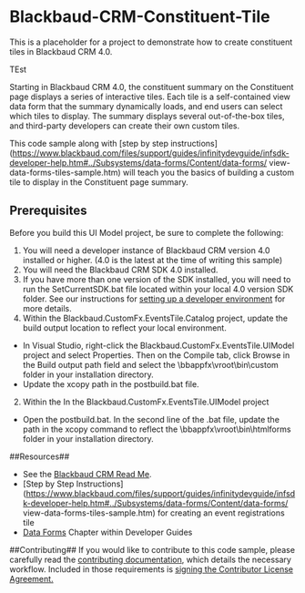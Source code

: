 Blackbaud-CRM-Constituent-Tile
==============================
This is a placeholder for a project to demonstrate how to create constituent tiles in Blackbaud CRM 4.0.

TEst

Starting in Blackbaud CRM 4.0, the constituent summary on the Constituent page  displays a series of interactive tiles. Each tile is a self-contained view data form that the summary  dynamically loads, and end users can select which tiles to display. The summary displays several out-of-the-box tiles, and third-party developers can create their own custom tiles.

This code sample along with [step by step instructions](https://www.blackbaud.com/files/support/guides/infinitydevguide/infsdk-developer-help.htm#../Subsystems/data-forms/Content/data-forms/ view-data-forms-tiles-sample.htm) will teach you the basics of building a custom tile to display in the Constituent page summary. 

## Prerequisites ##

Before you build this UI Model project, be sure to complete the following:



1. You will need a developer instance of Blackbaud CRM version 4.0 installed or higher. (4.0 is the latest at the time of writing this sample)
2. You will need the Blackbaud CRM SDK 4.0 installed.
3. If you have more than one version of the SDK installed, you will need to run the SetCurrentSDK.bat file located within your local 4.0 version SDK folder.  See our instructions for [setting up a developer environment](https://www.blackbaud.com/files/support/guides/infinitydevguide/infsdk-developer-help.htm#../Subsystems/infintro-developer-help/Content/coBlackbaudCRMSDKDevEnvSetup.htm%3FTocPath%3DGet%20Started%7C_____6) for more details.
4. Within the Blackbaud.CustomFx.EventsTile.Catalog project, update the build output location to reflect your local environment. 
 - In Visual Studio, right-click the Blackbaud.CustomFx.EventsTile.UIModel project and select Properties. Then on the Compile tab, click Browse in the Build output path field and select the \bbappfx\vroot\bin\custom folder in your installation directory. 
 - Update the xcopy path in the postbuild.bat file. 


2. Within the In the Blackbaud.CustomFx.EventsTile.UIModel project
 - Open the postbuild.bat. In the second line of the .bat file, update the path in the xcopy command to reflect the \bbappfx\vroot\bin\htmlforms folder in your installation directory.

##Resources##
* See the [Blackbaud CRM Read Me](https://github.com/blackbaud-community/Blackbaud-CRM/blob/master/README.md). 
* [Step by Step Instructions](https://www.blackbaud.com/files/support/guides/infinitydevguide/infsdk-developer-help.htm#../Subsystems/data-forms/Content/data-forms/ view-data-forms-tiles-sample.htm) for creating an event registrations tile
* [Data Forms](https://www.blackbaud.com/files/support/guides/infinitydevguide/infsdk-developer-help.htm#../Subsystems/data-forms/Content/data-forms/welcome-data-forms.htm) Chapter within Developer Guides


##Contributing##
If you would like to contribute to this code sample, please carefully read the [contributing documentation](https://github.com/blackbaud-community/Blackbaud-CRM/blob/master/CONTRIBUTING.md), which details the necessary workflow. Included in those requirements is [signing the Contributor License Agreement.](http://developer.blackbaud.com/cla/)